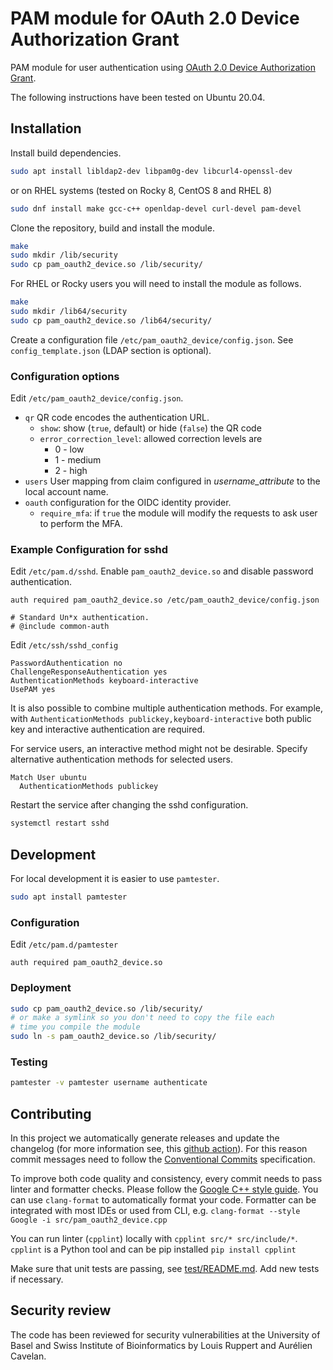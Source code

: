 # PAM module for OAuth 2.0 Device Authorization Grant

PAM module for user authentication using
[OAuth 2.0 Device Authorization Grant](https://tools.ietf.org/html/rfc8628).

The following instructions have been tested on Ubuntu 20.04.

## Installation

Install build dependencies.

```bash
sudo apt install libldap2-dev libpam0g-dev libcurl4-openssl-dev
```

or on RHEL systems (tested on Rocky 8, CentOS 8 and RHEL 8)
```bash
sudo dnf install make gcc-c++ openldap-devel curl-devel pam-devel
```

Clone the repository, build and install the module.

```bash
make
sudo mkdir /lib/security
sudo cp pam_oauth2_device.so /lib/security/
```

For RHEL or Rocky users you will need to install the module as follows.

```bash
make 
sudo mkdir /lib64/security
sudo cp pam_oauth2_device.so /lib64/security/
```

Create a configuration file `/etc/pam_oauth2_device/config.json`.
See `config_template.json` (LDAP section is optional).

### Configuration options

Edit `/etc/pam_oauth2_device/config.json`.

- `qr` QR code encodes the authentication URL.
  - `show`: show (`true`, default) or hide (`false`) the QR code
  - `error_correction_level`: allowed correction levels are
    - 0 - low
    - 1 - medium
    - 2 - high
- `users` User mapping from claim configured in _username_attribute_
  to the local account name.
- `oauth` configuration for the OIDC identity provider.
  - `require_mfa`: if `true` the module will modify the requests to ask
    user to perform the MFA.

### Example Configuration for sshd

Edit `/etc/pam.d/sshd`. Enable `pam_oauth2_device.so` and disable password
authentication.

```
auth required pam_oauth2_device.so /etc/pam_oauth2_device/config.json

# Standard Un*x authentication.
# @include common-auth
```

Edit `/etc/ssh/sshd_config`

```sshd-config
PasswordAuthentication no
ChallengeResponseAuthentication yes
AuthenticationMethods keyboard-interactive
UsePAM yes
```

It is also possible to combine multiple authentication methods. For example,
with `AuthenticationMethods publickey,keyboard-interactive`
both public key and interactive authentication are required.

For service users, an interactive method might not be desirable.
Specify alternative authentication methods for selected users.

```sshd-config
Match User ubuntu
  AuthenticationMethods publickey
```

Restart the service after changing the sshd configuration.

```bash
systemctl restart sshd
```

## Development

For local development it is easier to use `pamtester`.

```bash
sudo apt install pamtester
```

### Configuration

Edit `/etc/pam.d/pamtester`

```
auth required pam_oauth2_device.so
```

### Deployment

```bash
sudo cp pam_oauth2_device.so /lib/security/
# or make a symlink so you don't need to copy the file each
# time you compile the module
sudo ln -s pam_oauth2_device.so /lib/security/
```

### Testing

```bash
pamtester -v pamtester username authenticate
```

## Contributing

In this project we automatically generate releases and update the changelog
(for more information see, this
[github action](https://github.com/google-github-actions/release-please-action)).
For this reason commit messages need to follow the
[Conventional Commits](https://www.conventionalcommits.org/en/v1.0.0/)
specification.

To improve both code quality and consistency, every commit needs to pass
linter and formatter checks. Please follow the
[Google C++ style guide](https://google.github.io/styleguide/cppguide.html).
You can use `clang-format` to automatically format your code.
Formatter can be integrated with most IDEs or used from CLI, e.g.
`clang-format --style Google -i src/pam_oauth2_device.cpp`

You can run linter (`cpplint`) locally with `cpplint src/* src/include/*`.
`cpplint` is a Python tool and can be pip installed `pip install cpplint`

Make sure that unit tests are passing, see [test/README.md](test/README.md).
Add new tests if necessary.

## Security review

The code has been reviewed for security vulnerabilities at the University of Basel and Swiss Institute of Bioinformatics by Louis Ruppert and Aurélien Cavelan.
